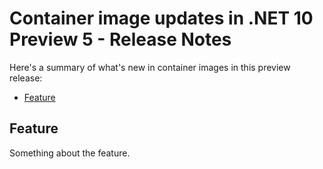 # Container image updates in .NET 10 Preview 5 - Release Notes

Here's a summary of what's new in container images in this preview release:

- [Feature](#feature)

## Feature

Something about the feature.
